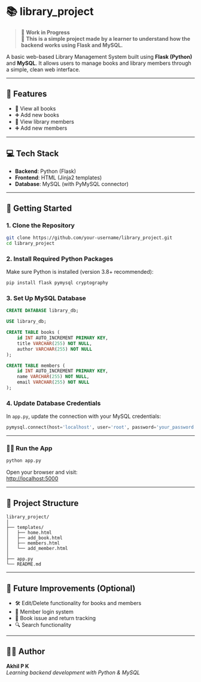 # 📚 library_project

> 🔧 **Work in Progress**  
> 🧪 **This is a simple project made by a learner to understand how the backend works using Flask and MySQL.**

A basic web-based Library Management System built using **Flask (Python)** and **MySQL**. It allows users to manage books and library members through a simple, clean web interface.

---

## 🔧 Features

- 📝 View all books  
- ➕ Add new books  
- 👥 View library members  
- ➕ Add new members  

---

## 💻 Tech Stack

- **Backend**: Python (Flask)  
- **Frontend**: HTML (Jinja2 templates)  
- **Database**: MySQL (with PyMySQL connector)  

---

## 🚀 Getting Started

### 1. Clone the Repository

```bash
git clone https://github.com/your-username/library_project.git
cd library_project
```

### 2. Install Required Python Packages

Make sure Python is installed (version 3.8+ recommended):

```bash
pip install flask pymysql cryptography
```

### 3. Set Up MySQL Database

```sql
CREATE DATABASE library_db;

USE library_db;

CREATE TABLE books (
    id INT AUTO_INCREMENT PRIMARY KEY,
    title VARCHAR(255) NOT NULL,
    author VARCHAR(255) NOT NULL
);

CREATE TABLE members (
    id INT AUTO_INCREMENT PRIMARY KEY,
    name VARCHAR(255) NOT NULL,
    email VARCHAR(255) NOT NULL
);
```

### 4. Update Database Credentials

In `app.py`, update the connection with your MySQL credentials:

```python
pymysql.connect(host='localhost', user='root', password='your_password', database='library_db')
```

---

### 🏃‍♂️ Run the App

```bash
python app.py
```

Open your browser and visit:  
[http://localhost:5000](http://localhost:5000)

---

## 📂 Project Structure

```
library_project/
│
├── templates/
│   ├── home.html
│   ├── add_book.html
│   ├── members.html
│   └── add_member.html
│
├── app.py
└── README.md
```

---

## 📌 Future Improvements (Optional)

- 🛠 Edit/Delete functionality for books and members  
- 🔐 Member login system  
- 📕 Book issue and return tracking  
- 🔍 Search functionality  

---

## 👨‍💻 Author

**Akhil P K**  
_Learning backend development with Python & MySQL_
